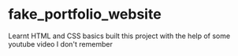 # fake_portfolio_website
Learnt HTML and CSS basics built this project with the help of some youtube video I don't remember
